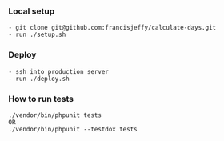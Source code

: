 ### Local setup
```
- git clone git@github.com:francisjeffy/calculate-days.git
- run ./setup.sh
```

### Deploy
```
- ssh into production server
- run ./deploy.sh
```

### How to run tests
```
./vendor/bin/phpunit tests
OR
./vendor/bin/phpunit --testdox tests
```
